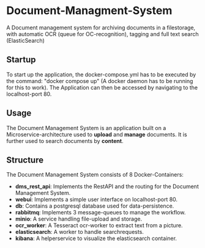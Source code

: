 # Document-Managment-System
A Document management system for archiving documents in a filestorage, with automatic OCR (queue for OC-recognition), tagging and full text search (ElasticSearch)

## Startup
To start up the application, the docker-compose.yml has to be executed by the command: "docker compose up" (A docker daemon has to be running for this to work). The Application can then be accessed by navigating to the localhost-port 80.
## Usage
The Document Management System is an application built on a Microservice-architecture used to **upload** and **manage** documents. It is further used to search documents by **content**. 
## Structure
The Document Management System consists of 8 Docker-Containers:
- **dms_rest_api**: Implements the RestAPI and the routing for the Document Management System.
- **webui**: Implements a simple user interface on localhost-port 80.
- **db**: Contains a postgresql database used for data-persistence.
- **rabbitmq**: Implements 3 message-queues to manage the workflow.
- **minio**: A service handling file-upload and storage.
- **ocr_worker**: A Tesseract ocr-worker to extract text from a picture.
- **elasticsearch**: A worker to handle searchrequests.
- **kibana**: A helperservice to visualize the elasticsearch container.

